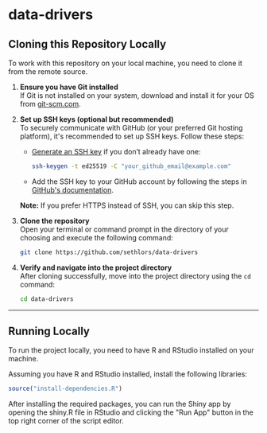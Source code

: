 # data-drivers

## Cloning this Repository Locally

To work with this repository on your local machine, you need to clone it from the remote source.

1. **Ensure you have Git installed**  
   If Git is not installed on your system, download and install it for your OS from [git-scm.com](https://git-scm.com/).

2. **Set up SSH keys (optional but recommended)**  
   To securely communicate with GitHub (or your preferred Git hosting platform), it's recommended to set up SSH keys.
   Follow these steps:

    - [Generate an SSH key](https://docs.github.com/en/authentication/connecting-to-github-with-ssh/generating-a-new-ssh-key-and-adding-it-to-the-ssh-agent)
      if you don’t already have one:
      ```bash
      ssh-keygen -t ed25519 -C "your_github_email@example.com"
      ```
    - Add the SSH key to your GitHub account by following the steps
      in [GitHub's documentation](https://docs.github.com/en/authentication/connecting-to-github-with-ssh/adding-a-new-ssh-key-to-your-github-account).

   **Note:** If you prefer HTTPS instead of SSH, you can skip this step.

3. **Clone the repository**  
   Open your terminal or command prompt in the directory of your choosing and execute the following command:

   ```bash
   git clone https://github.com/sethlors/data-drivers
   ```

4. **Verify and navigate into the project directory**  
   After cloning successfully, move into the project directory using the `cd` command:

   ```bash
   cd data-drivers
   ```

---

## Running Locally

To run the project locally, you need to have R and RStudio installed on your machine.

Assuming you have R and RStudio installed, install the following libraries:

```r
source("install-dependencies.R")
```

After installing the required packages, you can run the Shiny app by opening the shiny.R file in RStudio and clicking
the "Run App" button in the top right corner of the script editor.
